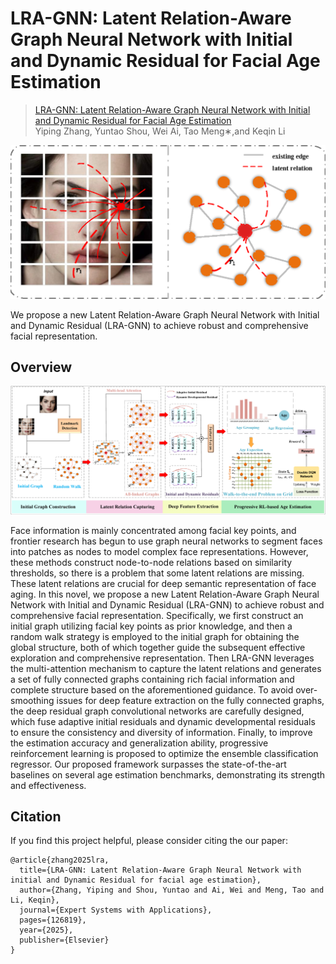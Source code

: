 # LRA-GNN: Latent Relation-Aware Graph Neural Network with Initial and Dynamic Residual for Facial Age Estimation

> [LRA-GNN: Latent Relation-Aware Graph Neural Network with Initial and Dynamic Residual for Facial Age Estimation](./LRA-GNN/LRA-GNN.pdf)  
> Yiping Zhang, Yuntao Shou, Wei Ai, Tao Meng∗,and Keqin Li

<img src="./LRA-GNN/Figure1.png" width="800">

We propose a new Latent Relation-Aware Graph Neural Network with Initial and Dynamic Residual (LRA-GNN) to achieve robust and comprehensive facial representation.

## Overview
![overview](./LRA-GNN/Figure2.png)

Face information is mainly concentrated among facial key points, and frontier research has begun to use graph neural networks to segment faces into patches as nodes to model complex face representations. However, these methods construct node-to-node relations based on similarity thresholds, so there is a problem that some latent relations are missing. These latent relations are crucial for deep semantic representation of face aging. In this novel, we propose a new Latent Relation-Aware Graph Neural Network with Initial and Dynamic Residual (LRA-GNN) to achieve robust and comprehensive facial representation. Specifically, we first construct an initial graph utilizing facial key points as prior knowledge, and then a random walk strategy is employed to the initial graph for obtaining the global structure, both of which together guide the subsequent effective exploration and comprehensive representation. Then LRA-GNN leverages the multi-attention mechanism to capture the latent relations and generates a set of fully connected graphs containing rich facial information and complete structure based on the aforementioned guidance. To avoid over-smoothing issues for deep feature extraction on the fully connected graphs, the deep residual graph convolutional networks are carefully designed, which fuse adaptive initial residuals and dynamic developmental residuals to ensure the consistency and diversity of information. Finally, to improve the estimation accuracy and generalization ability, progressive reinforcement learning is proposed to optimize the ensemble classification regressor. Our proposed framework surpasses the state-of-the-art baselines on several age estimation benchmarks, demonstrating its strength and effectiveness.

## Citation

If you find this project helpful, please consider citing the our paper:
```
@article{zhang2025lra,
  title={LRA-GNN: Latent Relation-Aware Graph Neural Network with initial and Dynamic Residual for facial age estimation},
  author={Zhang, Yiping and Shou, Yuntao and Ai, Wei and Meng, Tao and Li, Keqin},
  journal={Expert Systems with Applications},
  pages={126819},
  year={2025},
  publisher={Elsevier}
}
```
